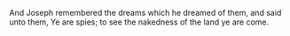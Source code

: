And Joseph remembered the dreams which he dreamed of them, and said unto them, Ye are spies; to see the nakedness of the land ye are come.
